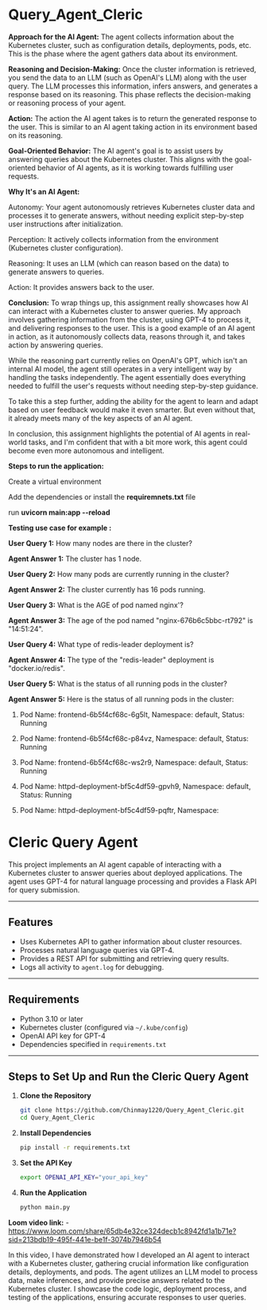 # Query_Agent_Cleric

**Approach for the AI Agent:**
The agent collects information about the Kubernetes cluster, such as configuration details, deployments, pods, etc. This is the phase where the agent gathers data about its environment.

**Reasoning and Decision-Making:**
Once the cluster information is retrieved, you send the data to an LLM (such as OpenAI's LLM) along with the user query. The LLM processes this information, infers answers, and generates a response based on its reasoning. This phase reflects the decision-making or reasoning process of your agent.

**Action:**
The action the AI agent takes is to return the generated response to the user. This is similar to an AI agent taking action in its environment based on its reasoning.

**Goal-Oriented Behavior:**
The AI agent's goal is to assist users by answering queries about the Kubernetes cluster. This aligns with the goal-oriented behavior of AI agents, as it is working towards fulfilling user requests.

**Why It's an AI Agent:**

Autonomy: Your agent autonomously retrieves Kubernetes cluster data and processes it to generate answers, without needing explicit step-by-step user instructions after initialization.

Perception: It actively collects information from the environment (Kubernetes cluster configuration).

Reasoning: It uses an LLM (which can reason based on the data) to generate answers to queries.

Action: It provides answers back to the user.

**Conclusion:**
To wrap things up, this assignment really showcases how AI can interact with a Kubernetes cluster to answer queries. My approach involves gathering information from the cluster, using GPT-4 to process it, and delivering responses to the user. This is a good example of an AI agent in action, as it autonomously collects data, reasons through it, and takes action by answering queries.

While the reasoning part currently relies on OpenAI's GPT, which isn't an internal AI model, the agent still operates in a very intelligent way by handling the tasks independently. The agent essentially does everything needed to fulfill the user's requests without needing step-by-step guidance.

To take this a step further, adding the ability for the agent to learn and adapt based on user feedback would make it even smarter. But even without that, it already meets many of the key aspects of an AI agent.

In conclusion, this assignment highlights the potential of AI agents in real-world tasks, and I'm confident that with a bit more work, this agent could become even more autonomous and intelligent.

**Steps to run the application:**

Create a virtual environment 

Add the dependencies or install the **requiremnets.txt** file

run **uvicorn main:app --reload**

**Testing use case for example :**

 **User Query 1:** How many nodes are there in the cluster?

 **Agent Answer 1:** The cluster has 1 node.

 **User Query 2:** How many pods are currently running in the cluster?

 **Agent Answer 2:** The cluster currently has 16 pods running.

 **User Query 3:** What is the AGE of pod named nginx'?

 **Agent Answer 3:** The age of the pod named "nginx-676b6c5bbc-rt792" is "14:51:24".

 **User Query 4:** What type of redis-leader deployment is?

 **Agent Answer 4:** The type of the "redis-leader" deployment is "docker.io/redis".

 **User Query 5:** What is the status of all running pods in the cluster?

 **Agent Answer 5:** Here is the status of all running pods in the cluster:

1. Pod Name: frontend-6b5f4cf68c-6g5lt, Namespace: default, Status: Running
   
2. Pod Name: frontend-6b5f4cf68c-p84vz, Namespace: default, Status: Running
   
3. Pod Name: frontend-6b5f4cf68c-ws2r9, Namespace: default, Status: Running
   
4. Pod Name: httpd-deployment-bf5c4df59-gpvh9, Namespace: default, Status: Running
   
5. Pod Name: httpd-deployment-bf5c4df59-pqftr, Namespace:

# Cleric Query Agent

This project implements an AI agent capable of interacting with a Kubernetes cluster to answer queries about deployed applications. The agent uses GPT-4 for natural language processing and provides a Flask API for query submission.

---

## Features

- Uses Kubernetes API to gather information about cluster resources.
- Processes natural language queries via GPT-4.
- Provides a REST API for submitting and retrieving query results.
- Logs all activity to `agent.log` for debugging.

---

## Requirements

- Python 3.10 or later
- Kubernetes cluster (configured via `~/.kube/config`)
- OpenAI API key for GPT-4
- Dependencies specified in `requirements.txt`

---

## Steps to Set Up and Run the Cleric Query Agent


1. **Clone the Repository**
   ```bash
   git clone https://github.com/Chinmay1220/Query_Agent_Cleric.git
   cd Query_Agent_Cleric

1. **Install Dependencies**
   ```bash
   pip install -r requirements.txt

1. **Set the API Key**
   ```bash
   export OPENAI_API_KEY="your_api_key"

1. **Run the Application**
   ```bash
   python main.py


**Loom video link:** - https://www.loom.com/share/65db4e32ce324decb1c8942fd1a1b71e?sid=213bdb19-495f-441e-be1f-3074b7946b54

In this video, I have demonstrated how I developed an AI agent to interact with a Kubernetes cluster, gathering crucial information like configuration details, deployments, and pods. The agent utilizes an LLM model to process data, make inferences, and provide precise answers related to the Kubernetes cluster. I showcase the code logic, deployment process, and testing of the applications, ensuring accurate responses to user queries.


